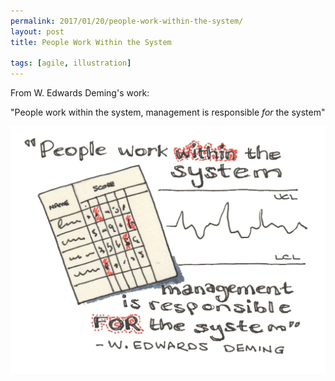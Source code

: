```yaml
---
permalink: 2017/01/20/people-work-within-the-system/
layout: post
title: People Work Within the System

tags: [agile, illustration]
---
```


From W. Edwards Deming's work:

"People work within the system, management is responsible _for_ the system"

![sketch](/img/posts/people-work-within-the-system/people-work-within-the-system.webp)
